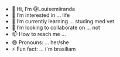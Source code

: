 - 👋 Hi, I’m @Louisemiiranda
- 👀 I’m interested in ... life
- 🌱 I’m currently learning ... studing med vet 
- 💞️ I’m looking to collaborate on ... not
- 📫 How to reach me ...
- 😄 Pronouns: ... her/she
- ⚡ Fun fact: ... i´m brasiliam

<!---
Louisemiiranda/Louisemiiranda is a ✨ special ✨ repository because its `README.md` (this file) appears on your GitHub profile.
You can click the Preview link to take a look at your changes.
--->
